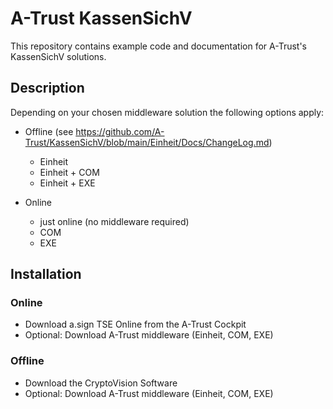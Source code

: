 # A-Trust KassenSichV
This repository contains example code and documentation for A-Trust's KassenSichV solutions.

## Description
Depending on your chosen middleware solution the following options apply:

 - Offline (see https://github.com/A-Trust/KassenSichV/blob/main/Einheit/Docs/ChangeLog.md)
   - Einheit 
   - Einheit + COM
   - Einheit + EXE

 - Online
   - just online (no middleware required)
   - COM
   - EXE

## Installation
### Online
 - Download a.sign TSE Online from the A-Trust Cockpit
 - Optional: Download A-Trust middleware (Einheit, COM, EXE)

### Offline
 - Download the CryptoVision Software
 - Optional: Download A-Trust middleware (Einheit, COM, EXE)
